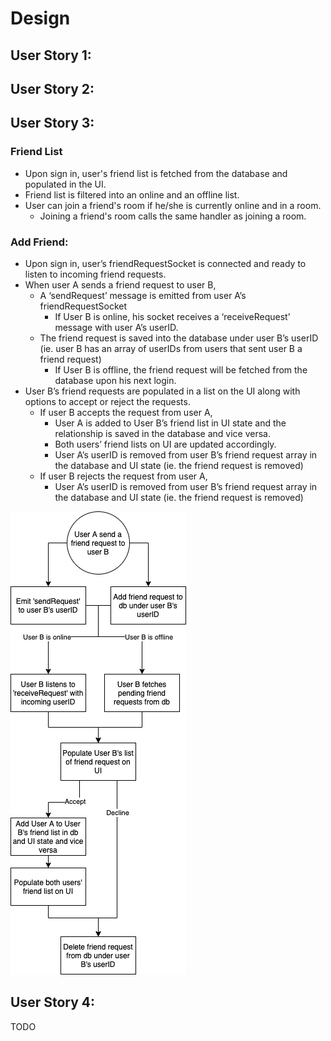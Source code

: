 # Design

## User Story 1:

## User Story 2:

## User Story 3:
### Friend List
- Upon sign in, user's friend list is fetched from the database and populated in the UI.
- Friend list is filtered into an online and an offline list. 
- User can join a friend's room if he/she is currently online and in a room.
  - Joining a friend's room calls the same handler as joining a room.

### Add Friend:
- Upon sign in, user’s friendRequestSocket is connected and ready to listen to incoming friend requests. 
- When user A sends a friend request to user B,
  - A ‘sendRequest’ message is emitted from user A’s friendRequestSocket
    - If User B is online, his socket receives a ‘receiveRequest’ message with user A’s userID.
  - The friend request is saved into the database under user B’s userID (ie. user B has an array of userIDs from users that sent user B a friend request)
    - If User B is offline, the friend request will be fetched from the database upon his next login. 
- User B’s friend requests are populated in a list on the UI along with options to accept or reject the requests. 
  - If user B accepts the request from user A,
    - User A is added to User B’s friend list in UI state and the relationship is saved in the database and vice versa.
    - Both users’ friend lists on UI are updated accordingly. 
    - User A’s userID is removed from user B’s friend request array in the database and UI state (ie. the friend request is removed)
  - If user B rejects the request from user A,
    - User A’s userID is removed from user B’s friend request array in the database and UI state (ie. the friend request is removed)

![Add friend design diagram](docs/user-story-3/Addfrienddiagram.png)

## User Story 4:
TODO
